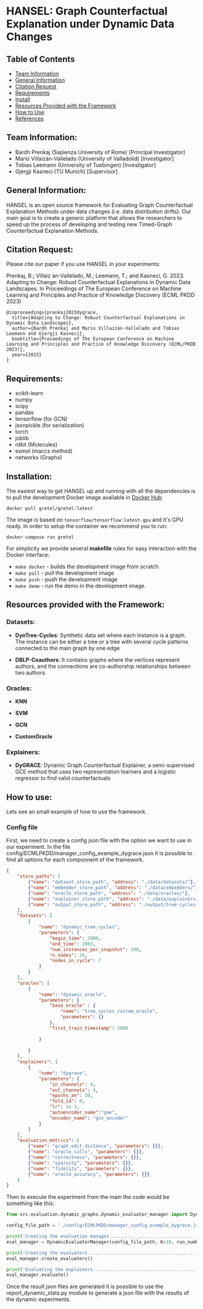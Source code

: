 
# HANSEL: Graph Counterfactual Explanation under Dynamic Data Changes

## Table of Contents

* [Team Information](#team-information)
* [General Information](#general-information)
* [Citation Request](#citation-request)
* [Requirements](#requirements)
* [Install](#installation)
* [Resources Provided with the Framework](#resources-provided-with-the-framework)
* [How to Use](#how-to-use)
* [References](#references)

## Team Information:
* Bardh Prenkaj (Sapienza University of Rome) [Principal Investigator]
* Mario Villaizán-Vallelado (University of Valladolid) [Investigator]
* Tobias Leemann (University of Tuebingen) [Investigator]
* Gjergji Kasneci (TU Munich) [Supervisor]

## General Information:

HANSEL is an open source framework for Evaluating Graph Counterfactual Explanation Methods under data changes (i.e. data distribution drifts). Our main goal is to create a generic platform that allows the researchers to speed up the process of developing and testing new Timed-Graph Counterfactual Explanation Methods.


## Citation Request:

Please cite our paper if you use HANSEL in your experiments:

Prenkaj, B.; Villaiz ́an-Vallelado, M.; Leemann, T.; and Kasneci, G. 2023. Adapting to Change: Robust Counterfactual Explanations in Dynamic Data Landscapes. In Proceedings of The European Conference on Machine Learning and Principles and Practice of Knowledge Discovery (ECML PKDD 2023)

```latex:
@inproceedings{prenkaj2023dygrace,
  title={Adapting to Change: Robust Counterfactual Explanations in Dynamic Data Landscapes},
  author={Bardh Prenkaj and Mario Villaizán-Vallelado and Tobias Leemann and Gjergji Kasneci},
  booktitle={Proceedings of The European Conference on Machine Learning and Principles and Practice of Knowledge Discovery (ECML/PKDD 2023)},
  year={2023}
}
```

## Requirements:

* scikit-learn
* numpy 
* scipy
* pandas
* tensorflow (for GCN)
* jsonpickle (for serialization)
* torch
* joblib
* rdkit (Molecules)
* exmol (maccs method)
* networkx (Graphs)

## Installation:
The easiest way to get HANSEL up and running with all the dependencies is to pull the development Docker image available in [Docker Hub](https://hub.docker.com/):

```
docker pull gretel/gretel:latest
```

The image is based on `tensorflow/tensorflow:latest-gpu` and it's GPU ready. In order to setup the container we recommend you to run:

```
docker-compose run gretel
```

For simplicity we provide several **makefile** rules for easy interaction with the Docker interface:

 * `make docker` - builds the development image from scratch
 * `make pull` - pull the development image
 * `make push` - push the development image
 * `make demo` - run the demo in the development image.

## Resources provided with the Framework:

### Datasets:

* **DynTree-Cycles**: Synthetic data set where each instance is a graph. The instance can be either a tree or a tree with several cycle patterns connected to the main graph by one edge

* **DBLP-Coauthors**: It contains graphs where the vertices represent authors, and the connections are co-authorship relationships between two authors.

### Oracles:

* **KNN**

* **SVM**

* **GCN**

* **CustomOracle**

### Explainers:

* **DyGRACE**: Dynamic Graph Counterfactual Explainer, a semi-supervised GCE method that uses two representation learners and a logistic regressor to find valid counterfactuals

## How to use:

Lets see an small example of how to use the framework.

### Config file

First, we need to create a config json file with the option we want to use in our experiment. In the file config/ECMLPKDD/manager_config_example_dygrace.json it is possible to find all options for each componnent of the framework.

```json
{
    "store_paths": [
        {"name": "dataset_store_path", "address": "./data/datasets/"},
        {"name": "embedder_store_path", "address": "./data/embedders/"},
        {"name": "oracle_store_path", "address": "./data/oracles/"},
        {"name": "explainer_store_path", "address": "./data/explainers/"},
        {"name": "output_store_path", "address": "./output/tree-cycles-dynamic"}
    ],
    "datasets": [
        {
            "name": "dynamic_tree_cycles", 
            "parameters": {
                "begin_time": 2000,
                "end_time": 2003,
                "num_instances_per_snapshot": 100,
                "n_nodes": 28,
                "nodes_in_cycle": 7
            } 
        }
    ],
    "oracles": [
        {
            "name": "dynamic_oracle",
            "parameters": {
                "base_oracle" : {
                    "name": "tree_cycles_custom_oracle", 
                    "parameters": {}
                },
                "first_train_timestamp": 2000
                
            }
            
        }
    ],
    "explainers": [
        {
            "name": "dygrace",
            "parameters": { 
                "in_channels": 4,
                "out_channels": 4,
                "epochs_ae": 50,
                "fold_id": 0,
                "lr": 1e-3,
                "autoencoder_name":"gae",
                "encoder_name": "gcn_encoder"
            } 
        }
    ],
    "evaluation_metrics": [ 
        {"name": "graph_edit_distance", "parameters": {}},
        {"name": "oracle_calls", "parameters": {}},
        {"name": "correctness", "parameters": {}},
        {"name": "sparsity", "parameters": {}},
        {"name": "fidelity", "parameters": {}},
        {"name": "oracle_accuracy", "parameters": {}}
    ]
}
```

Then to execute the experiment from the main the code would be something like this:

```python
from src.evaluation.dynamic_graphs.dynamic_evaluator_manager import DynamicEvaluatorManager

config_file_path = './config/ECMLPKDD/manager_config_example_dygrace.json'

print('Creating the evaluation manager.......................................................')
eval_manager = DynamicEvaluatorManager(config_file_path, K=10, run_number=0)

print('Creating the evaluators...................................................................')
eval_manager.create_evaluators()

print('Evaluating the explainers..................................................................')
eval_manager.evaluate()
```

Once the result json files are generated it is possible to use the report_dynamic_stats.py module to generate a json file with the results of the dynamic experiments.
